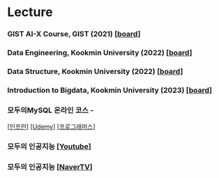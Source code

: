 
# Lecture

### GIST AI-X Course, GIST (2021) [<a href="https://github.com/dscoool/gist-aix">board</a>]
### Data Engineering, Kookmin University (2022) [<a href="https://ecampus.kookmin.ac.kr/course/view.php?id=48724">board</a>]
### Data Structure, Kookmin University (2022) [<a href="https://ecampus.kookmin.ac.kr/course/view.php?id=48724">board</a>]
### Introduction to Bigdata, Kookmin University (2023) [<a href="https://ecampus.kookmin.ac.kr/course/view.php?id=48724">board</a>]
### 모두의MySQL 온라인 코스 - 
[<a href="https://inf.run/uuqBi">인프런</a>]
[<a href="https://www.udemy.com/course/modu_sql/?referralCode=113EB10599DC7AD277BD">Udemy</a>]
[<a href="https://school.programmers.co.kr/learn/courses/16925/16925-%EB%AA%A8%EB%91%90%EB%A5%BC-%EC%9C%84%ED%95%9C-%EB%8D%B0%EC%9D%B4%ED%84%B0%EB%B2%A0%EC%9D%B4%EC%8A%A4-mysql">프로그래머스</a>]
### 모두의 인공지능 [<a href="https://youtube.com/@moduai">Youtube</a>]
### 모두의 인공지능 [<a href="https://tv.naver.com/dscoool">NaverTV</a>]

